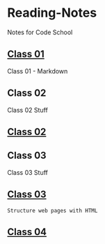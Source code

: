 # Reading-Notes

Notes for Code School

## [Class 01](Class01/notes_1.md)

Class 01 - Markdown

## Class 02

Class 02 Stuff

## [Class 02](Class02/notes_2.md)

## Class 03

Class 03 Stuff

## [Class 03](Class03/notes_3.md)

```
Structure web pages with HTML
```
## [Class 04](Class04/notes_4.md)

